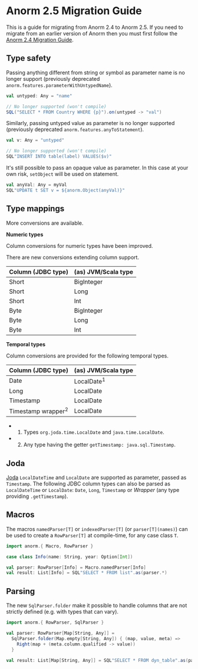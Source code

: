 # Anorm 2.5 Migration Guide

This is a guide for migrating from Anorm 2.4 to Anorm 2.5. If you need to migrate from an earlier version of Anorm then you must first follow the [Anorm 2.4 Migration Guide](https://github.com/playframework/anorm/blob/master/Migration24.md#anorm-24-migration-guide).

## Type safety

Passing anything different from string or symbol as parameter name is no longer support (previously deprecated `anorm.features.parameterWithUntypedName`).

```scala
val untyped: Any = "name"

// No longer supported (won't compile)
SQL("SELECT * FROM Country WHERE {p}").on(untyped -> "val")
```

Similarly, passing untyped value as parameter is no longer supported (previously deprecated `anorm.features.anyToStatement`).

```scala
val v: Any = "untyped"

// No longer supported (won't compile)
SQL"INSERT INTO table(label) VALUES($v)"
```

It's still possible to pass an opaque value as parameter.
In this case at your own risk, `setObject` will be used on statement.

```scala
val anyVal: Any = myVal
SQL"UPDATE t SET v = ${anorm.Object(anyVal)}"
```

## Type mappings

More conversions are available.

**Numeric types**

Column conversions for numeric types have been improved.

There are new conversions extending column support.

Column (JDBC type) | (as) JVM/Scala type
-------------------|---------------------
Short              | BigInteger
Short              | Long
Short              | Int
Byte               | BigInteger
Byte               | Long
Byte               | Int

**Temporal types**

Column conversions are provided for the following temporal types.

Column (JDBC type)            | (as) JVM/Scala type
------------------------------|---------------------
Date                          | LocalDate<sup>1</sup>
Long                          | LocalDate
Timestamp                     | LocalDate
Timestamp wrapper<sup>2</sup> | LocalDate

- 1. Types `org.joda.time.LocalDate` and `java.time.LocalDate`.
- 2. Any type having the getter `getTimestamp: java.sql.Timestamp`.

## Joda

[Joda](http://www.joda.org) `LocalDateTime` and `LocalDate` are supported as parameter, passed as `Timestamp`. The following JDBC column types can also be parsed as `LocalDateTime` or `LocalDate`: `Date`, `Long`, `Timestamp` or *Wrapper* (any type providing `.getTimestamp`).

## Macros

The macros `namedParser[T]` or `indexedParser[T]` (or `parser[T](names)`) can be used to create a `RowParser[T]` at compile-time, for any case class `T`.

```scala
import anorm.{ Macro, RowParser }

case class Info(name: String, year: Option[Int])

val parser: RowParser[Info] = Macro.namedParser[Info]
val result: List[Info] = SQL"SELECT * FROM list".as(parser.*)
```

## Parsing

The new `SqlParser.folder` make it possible to handle columns that are not strictly defined (e.g. with types that can vary).

```scala
import anorm.{ RowParser, SqlParser }

val parser: RowParser[Map[String, Any]] =
  SqlParser.folder(Map.empty[String, Any]) { (map, value, meta) =>
    Right(map + (meta.column.qualified -> value))
  }

val result: List[Map[String, Any]] = SQL"SELECT * FROM dyn_table".as(parser.*)
```
